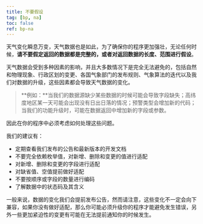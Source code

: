 ```yaml
---
title: 不要假设
tag: [bp, na]
toc: false
ref: bp-na
---
```


天气变化瞬息万变，天气数据也是如此，为了确保你的程序更加强壮，无论任何时候，**请不要假定返回的数据都是完整的，或者对返回数据的长度、范围进行假设**。

天气数据会受到多种因素的影响，并且大多数情况下是完全无法避免的，包括自然和物理现象、行政区划的变更、各国气象部门的发布规则、气象算法的迭代以及我们对数据的升级，这些因素都会导致天气数据的变化。

> **例如：**当我们的数据源缺少某些数据的时候可能会导致字段缺失；高纬度地区某一天可能会出现没有日出日落的情况；预警类型会增加新的代码；当我们的功能升级时，可能在数据返回中增加新的字段或参数。

因此在你的程序中必须考虑如何处理这些问题。

我们的建议有：

- 定期查看我们发布的公告和最新版本的开发文档
- 不要完全依赖枚举值，对新增、删除和变更的值进行适配
- 对新增、删除和变更的字段进行适配
- 对缺省值、空值提前做好适配
- 不要按顺序或字段的数量进行编码
- 了解数据中的状态码及其含义

一般来说，数据的变化我们会提前发布公告，然而请注意，这些变化不一定会向下兼容，如果你没有做好适配，那么你可能必须升级你的程序才能避免发生错误，另外一些更加紧迫性的变更有可能在无法提前通知你的时候发生。